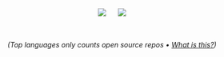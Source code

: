 <div align="center">
  <br/><br/>
  
  <img align="top" src="https://github-readme-stats.vercel.app/api?username=eleanorlm&theme=onedark&count_private=true&show_icons=true&hide=stars" />
  &nbsp;&nbsp;&nbsp;&nbsp;
  <img align="top" src="https://github-readme-stats.vercel.app/api/top-langs/?username=eleanorlm&theme=onedark&langs_count=10" />
  
  <br/><br/>
  <i>(Top languages only counts open source repos • <a href="https://github.com/anuraghazra/github-readme-stats">What is this?</a>)</i>
</div>


<!--
- 🔭 I’m currently working on ...
- 🌱 I’m currently learning ...
- 📫 How to reach me: ...
- 😄 Pronouns: ...
- ⚡ Fun fact: ...
-->
